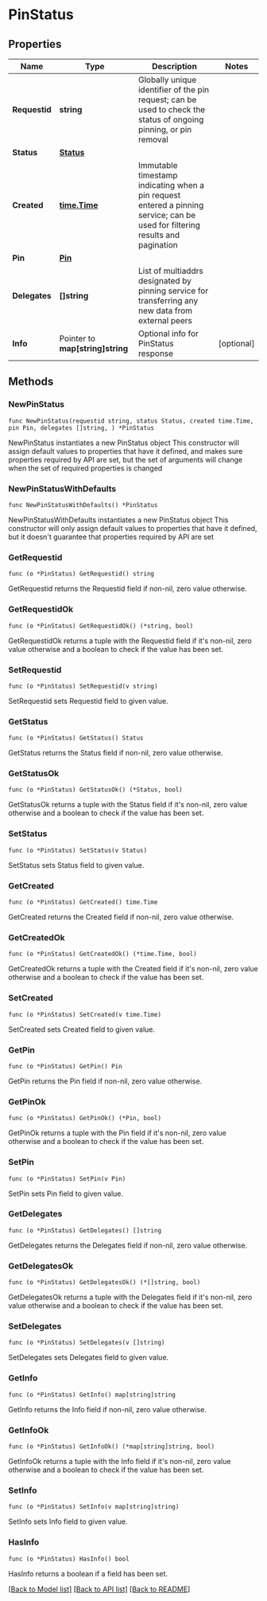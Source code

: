 # PinStatus

## Properties

Name | Type | Description | Notes
------------ | ------------- | ------------- | -------------
**Requestid** | **string** | Globally unique identifier of the pin request; can be used to check the status of ongoing pinning, or pin removal | 
**Status** | [**Status**](Status.md) |  | 
**Created** | [**time.Time**](time.Time.md) | Immutable timestamp indicating when a pin request entered a pinning service; can be used for filtering results and pagination | 
**Pin** | [**Pin**](Pin.md) |  | 
**Delegates** | **[]string** | List of multiaddrs designated by pinning service for transferring any new data from external peers | 
**Info** | Pointer to **map[string]string** | Optional info for PinStatus response | [optional] 

## Methods

### NewPinStatus

`func NewPinStatus(requestid string, status Status, created time.Time, pin Pin, delegates []string, ) *PinStatus`

NewPinStatus instantiates a new PinStatus object
This constructor will assign default values to properties that have it defined,
and makes sure properties required by API are set, but the set of arguments
will change when the set of required properties is changed

### NewPinStatusWithDefaults

`func NewPinStatusWithDefaults() *PinStatus`

NewPinStatusWithDefaults instantiates a new PinStatus object
This constructor will only assign default values to properties that have it defined,
but it doesn't guarantee that properties required by API are set

### GetRequestid

`func (o *PinStatus) GetRequestid() string`

GetRequestid returns the Requestid field if non-nil, zero value otherwise.

### GetRequestidOk

`func (o *PinStatus) GetRequestidOk() (*string, bool)`

GetRequestidOk returns a tuple with the Requestid field if it's non-nil, zero value otherwise
and a boolean to check if the value has been set.

### SetRequestid

`func (o *PinStatus) SetRequestid(v string)`

SetRequestid sets Requestid field to given value.


### GetStatus

`func (o *PinStatus) GetStatus() Status`

GetStatus returns the Status field if non-nil, zero value otherwise.

### GetStatusOk

`func (o *PinStatus) GetStatusOk() (*Status, bool)`

GetStatusOk returns a tuple with the Status field if it's non-nil, zero value otherwise
and a boolean to check if the value has been set.

### SetStatus

`func (o *PinStatus) SetStatus(v Status)`

SetStatus sets Status field to given value.


### GetCreated

`func (o *PinStatus) GetCreated() time.Time`

GetCreated returns the Created field if non-nil, zero value otherwise.

### GetCreatedOk

`func (o *PinStatus) GetCreatedOk() (*time.Time, bool)`

GetCreatedOk returns a tuple with the Created field if it's non-nil, zero value otherwise
and a boolean to check if the value has been set.

### SetCreated

`func (o *PinStatus) SetCreated(v time.Time)`

SetCreated sets Created field to given value.


### GetPin

`func (o *PinStatus) GetPin() Pin`

GetPin returns the Pin field if non-nil, zero value otherwise.

### GetPinOk

`func (o *PinStatus) GetPinOk() (*Pin, bool)`

GetPinOk returns a tuple with the Pin field if it's non-nil, zero value otherwise
and a boolean to check if the value has been set.

### SetPin

`func (o *PinStatus) SetPin(v Pin)`

SetPin sets Pin field to given value.


### GetDelegates

`func (o *PinStatus) GetDelegates() []string`

GetDelegates returns the Delegates field if non-nil, zero value otherwise.

### GetDelegatesOk

`func (o *PinStatus) GetDelegatesOk() (*[]string, bool)`

GetDelegatesOk returns a tuple with the Delegates field if it's non-nil, zero value otherwise
and a boolean to check if the value has been set.

### SetDelegates

`func (o *PinStatus) SetDelegates(v []string)`

SetDelegates sets Delegates field to given value.


### GetInfo

`func (o *PinStatus) GetInfo() map[string]string`

GetInfo returns the Info field if non-nil, zero value otherwise.

### GetInfoOk

`func (o *PinStatus) GetInfoOk() (*map[string]string, bool)`

GetInfoOk returns a tuple with the Info field if it's non-nil, zero value otherwise
and a boolean to check if the value has been set.

### SetInfo

`func (o *PinStatus) SetInfo(v map[string]string)`

SetInfo sets Info field to given value.

### HasInfo

`func (o *PinStatus) HasInfo() bool`

HasInfo returns a boolean if a field has been set.


[[Back to Model list]](../README.md#documentation-for-models) [[Back to API list]](../README.md#documentation-for-api-endpoints) [[Back to README]](../README.md)


